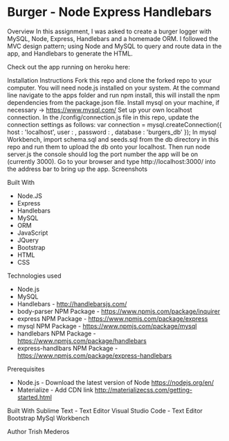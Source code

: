 # Burger - Node Express Handlebars


Overview
In this assignment, I was asked to create a burger logger with MySQL, Node, Express, Handlebars and a homemade ORM. I followed the MVC design pattern; using Node and MySQL to query and route data in the app, and Handlebars to generate the HTML.

Check out the app running on heroku here: 

Installation Instructions
Fork this repo and clone the forked repo to your computer. You will need node.js installed on your system.
At the command line navigate to the apps folder and run npm install, this will install the npm dependencies from the package.json file.
Install mysql on your machine, if necessary -> https://www.mysql.com/
Set up your own localhost connection. In the /config/connection.js file in this repo, update the connection settings as follows:
var connection = mysql.createConnection({
  host     : 'localhost',
  user     : <enter your user information>,
  password : <enter your password>,
  database : 'burgers_db'
});
In mysql Workbench, import schema.sql and seeds.sql from the db directory in this repo and run them to upload the db onto your localhost.
Then run node server.js the console should log the port number the app will be on (currently 3000).
Go to your browser and type http://localhost:3000/ into the address bar to bring up the app.
Screenshots

Built With
* Node.JS
* Express
* Handlebars
* MySQL
* ORM
* JavaScript
* JQuery
* Bootstrap
* HTML
* CSS

Technologies used
* Node.js
* MySQL
* Handlebars - http://handlebarsjs.com/
* body-parser NPM Package - https://www.npmjs.com/package/inquirer
* express NPM Package - https://www.npmjs.com/package/express
* mysql NPM Package - https://www.npmjs.com/package/mysql
* handlebars NPM Package - https://www.npmjs.com/package/handlebars
* express-handlbars NPM Package - https://www.npmjs.com/package/express-handlebars

Prerequisites
*  Node.js - Download the latest version of Node https://nodejs.org/en/
*  Materialize - Add CDN link http://materializecss.com/getting-started.html

Built With
Sublime Text - Text Editor
Visual Studio Code - Text Editor
Bootstrap
MySql Workbench

Author
Trish Mederos
